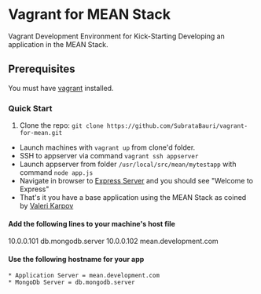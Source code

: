 Vagrant for MEAN Stack
======================

Vagrant Development Environment for Kick-Starting Developing an application in the MEAN Stack.

## Prerequisites
  You must have [vagrant](http://www.vagrantup.com/) installed.

### Quick Start
1. Clone the repo: `git clone https://github.com/SubrataBauri/vagrant-for-mean.git`
* Launch machines with `vagrant up` from clone'd folder.
* SSH to appserver via command `vagrant ssh appserver`
* Launch appserver from folder `/usr/local/src/mean/mytestapp` with command `node app.js`
* Navigate in browser to [Express Server](http://192.168.1.12:3000/) and you should see "Welcome to Express"
* That's it you have a base application using the MEAN Stack as coined by [Valeri Karpov](http://blog.mongodb.org/post/49262866911/the-mean-stack-mongodb-expressjs-angularjs-and)

#### Add the following lines to your machine's host file

10.0.0.101 db.mongodb.server
10.0.0.102 mean.development.com

#### Use the following hostname for your app
    * Application Server = mean.development.com
    * MongoDb Server = db.mongodb.server

